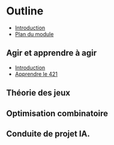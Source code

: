 # Outline

* [Introduction](README.md)                             <!--Guillaume-->
* [Plan du module](outline.md)

## Agir et apprendre à agir                             <!--Guillaume-->

* [Introduction](aaa/1-intro-CPIA.md)
* [Apprendre le 421](aaa/2-apr-au-421.md)

## Théorie des jeux

## Optimisation combinatoire


## Conduite de projet IA.

